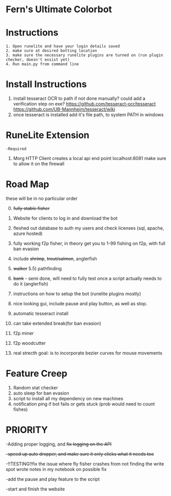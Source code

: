 # Fern's Ultimate Colorbot


# Instructions
    1. Open runelite and have your login details saved
    2. make sure at desired botting location
    3. make sure the necessary runelite plugins are turned on (run plugin checker, doesn't exsist yet)
    4. Run main.py from command line

# Install Instructions

1) install tesseract OCR to path if not done manually?
    could add a verification step on exe?
    https://github.com/tesseract-ocr/tesseract
    https://github.com/UB-Mannheim/tesseract/wiki
2) once tesseract is installed add it's file path, to system PATH in windows


# RuneLite Extension
    -Required
1) Morg HTTP Client
    creates a local api end point
    localhost:8081
    make sure to allow it on the firewall

# Road Map

these will be in no particular order

0) ~~fully stable fisher~~
1) Website for clients to log in and download the bot
2) fleshed out database to auth my users and check licenses (sql, apache, azure hosted)
3) fully working f2p fisher, in theory get you to 1-99 fishing on f2p, with full ban evasion
4) include ~~shrimp~~, ~~trout/salmon~~, anglerfish
5) ~~walker~~
5.5) pathfinding
6) ~~bank~~ - semi done, will need to fully test once a script actually needs to do it (anglerfish)
7) instructions on how to setup the bot (runelite plugins mostly)
8) nice looking gui, include pause and play button, as well as stop. 
9) automatic tesseract install 
10) can take extended break(for ban evasion)
11) f2p miner
12) f2p woodcutter

20) real strecth goal: is to incorporate bezier curves for mouse movements

# Feature Creep
1) Random stat checker
2) auto sleep for ban evasion
3) script to install all my dependency on new machines
4) notification ping if bot fails or gets stuck (prob would need to count fishes)

# PRIORITY

-Adding proper logging, and ~~fix logging on the API~~

~~-speed up auto dropper, and make sure it only clicks what it needs too~~

-!!TESTING!!fix the issue where fly fisher crashes from not finding the write spot wrote notes in my notebook on possible fix

-add the pause and play feature to the script

-start and finish the website
